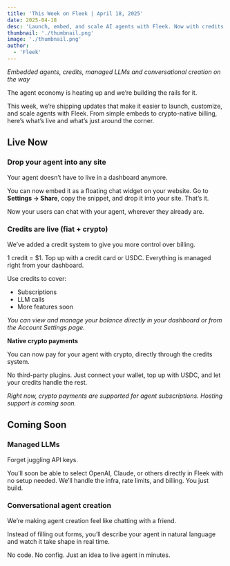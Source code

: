 ```yaml
---
title: 'This Week on Fleek | April 18, 2025'
date: 2025-04-18
desc: 'Launch, embed, and scale AI agents with Fleek. Now with credits (fiat + crypto), native payments, and upcoming no-code conversational creation and managed LLMs.'
thumbnail: './thumbnail.png'
image: './thumbnail.png'
author:
  - 'Fleek'
---
```


_Embedded agents, credits, managed LLMs and conversational creation on the way_

The agent economy is heating up and we’re building the rails for it.

This week, we’re shipping updates that make it easier to launch, customize, and scale agents with Fleek. From simple embeds to crypto-native billing, here’s what’s live and what’s just around the corner.

## Live Now

### Drop your agent into any site

Your agent doesn’t have to live in a dashboard anymore.

You can now embed it as a floating chat widget on your website. Go to **Settings → Share**, copy the snippet, and drop it into your site. That’s it.

Now your users can chat with your agent, wherever they already are.

### Credits are live (fiat + crypto)

We’ve added a credit system to give you more control over billing.

1 credit = $1. Top up with a credit card or USDC. Everything is managed right from your dashboard.

Use credits to cover:

- Subscriptions
- LLM calls
- More features soon

_You can view and manage your balance directly in your dashboard or from the Account Settings page._

**Native crypto payments**

You can now pay for your agent with crypto, directly through the credits system.

No third-party plugins. Just connect your wallet, top up with USDC, and let your credits handle the rest.

_Right now, crypto payments are supported for agent subscriptions. Hosting support is coming soon._

## Coming Soon

### Managed LLMs

Forget juggling API keys.

You’ll soon be able to select OpenAI, Claude, or others directly in Fleek with no setup needed. We’ll handle the infra, rate limits, and billing. You just build.

### Conversational agent creation

We’re making agent creation feel like chatting with a friend.

Instead of filling out forms, you’ll describe your agent in natural language and watch it take shape in real time.

No code. No config. Just an idea to live agent in minutes.
